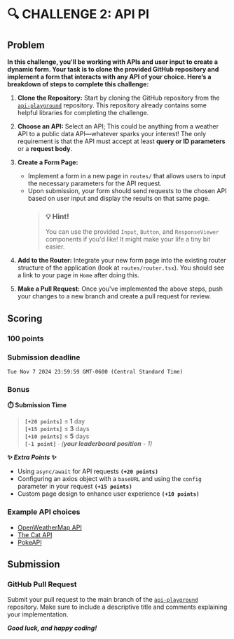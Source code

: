 # 🔍 CHALLENGE 2: API PI

## Problem

**In this challenge, you'll be working with APIs and user input to create a dynamic form. Your task is to clone the provided GitHub repository and implement a form that interacts with any API of your choice. Here’s a breakdown of steps to complete this challenge:**

1. **Clone the Repository:**
   Start by cloning the GitHub repository from the [`api-playground`](https://github.com/umn-adc/api-playground) repository. This repository already contains some helpful libraries for completing the challenge.

2. **Choose an API:**
   Select an API; This could be anything from a weather API to a public data API—whatever sparks your interest! The only requirement is that the API must accept at least **query or ID parameters** or a **request body**.

3. **Create a Form Page:**

   - Implement a form in a new page in `routes/` that allows users to input the necessary parameters for the API request.
   - Upon submission, your form should send requests to the chosen API based on user input and display the results on that same page.
     > ### 💡 **Hint**!
     >
     > You can use the provided `Input`, `Button`, and `ResponseViewer` components if you'd like! It might make your life a tiny bit easier.

4. **Add to the Router:**
   Integrate your new form page into the existing router structure of the application (look at `routes/router.tsx`). You should see a link to your page in `Home` after doing this.

5. **Make a Pull Request:**
   Once you've implemented the above steps, push your changes to a new branch and create a pull request for review.

## Scoring

### 100 points

### Submission deadline

`Tue Nov 7 2024 23:59:59 GMT-0600 (Central Standard Time)`

### Bonus

**⏱️ Submission Time**

> **`[+20 points]`** ≤ **1** day \
> **`[+15 points]`** ≤ **3** days \
> **`[+10 points]`** ≤ **5** days \
> **`[-1 point]`** ∙ _(**your leaderboard position** - 1)_

**✨ _Extra Points_ ✨**

- Using `async/await` for API requests **`(+20 points)`**
- Configuring an axios object with a `baseURL` and using the `config` parameter in your request **`(+15 points)`**
- Custom page design to enhance user experience **`(+10 points)`**

### Example API choices

- [OpenWeatherMap API](https://openweathermap.org/api)
- [The Cat API](https://thecatapi.com/)
- [PokeAPI](https://pokeapi.co/)

## Submission

### GitHub Pull Request

Submit your pull request to the main branch of the [`api-playground`](https://github.com/umn-adc/api-playground) repository. Make sure to include a descriptive title and comments explaining your implementation.

**_Good luck, and happy coding!_**
